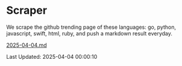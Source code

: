 # Scraper

We scrape the github trending page of these languages: go, python, javascript, swift, html, ruby, and push a markdown result everyday.

[2025-04-04.md](https://github.com/henson/Scraper/blob/master/2025-04-04.md)

Last Updated: 2025-04-04 00:00:10